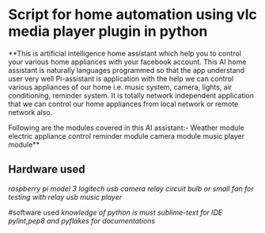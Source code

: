 # Script for home automation using vlc media player plugin in python
**This is artificial intelligence home assistant which help you to control your various home appliances with your facebook account.
This AI home assistant is naturally languages programmed so that the app understand user very well
Pi-assistant is application with the help we can control various appliances of our home i.e. music system, camera, lights, air conditioning, reminder system. 
It is totally network independent application that we can control our home appliances from local network or remote network also.

Following are the modules covered in this AI assistant:-
Weather module
electric appliance control
reminder module
camera module
music player module**

## Hardware used
*raspberry pi model 3*
*logitech usb camera*
*relay circuit*
*bulb or small fan for testing with relay*
*usb music player*




#software used
*knowledge of python is must*
*sublime-text for IDE*
*pylint,pep8 and pyflakes for documentations*
